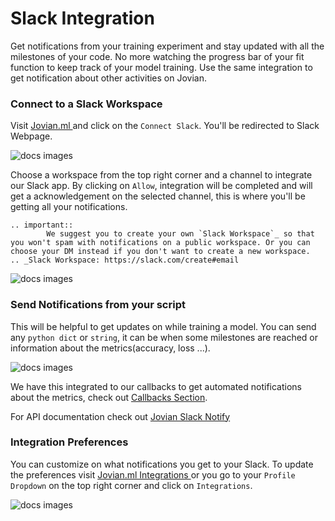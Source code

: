 # Slack Integration

Get notifications from your training experiment and stay updated with all the milestones of your code. No more watching the progress bar of your fit function to keep track of your model training.
Use the same integration to get notification about other activities on Jovian.

### Connect to a Slack Workspace

Visit <a href="https://jovian.ml?utm_source=docs" target=_blank> Jovian.ml </a> and click on the `Connect Slack`. You'll be redirected to Slack Webpage.

<img src="https://i.imgur.com/9NTbh7v.png" class="screenshot" alt="docs images" >

Choose a workspace from the top right corner and a channel to integrate our Slack app. By clicking on `Allow`, integration will be completed and will get a acknowledgement on the selected channel, this is where you'll be getting all your notifications.

```eval_rst
.. important::
        We suggest you to create your own `Slack Workspace`_ so that you won't spam with notifications on a public workspace. Or you can choose your DM instead if you don't want to create a new workspace.
.. _Slack Workspace: https://slack.com/create#email
```

<img src="https://imgur.com/SkK7FGC.png" class="screenshot" alt="docs images" >

### Send Notifications from your script

This will be helpful to get updates on while training a model. You can send any `python dict` or `string`, it can be when some milestones are reached or information about the metrics(accuracy, loss ...).

<img src="https://imgur.com/IZYrKD0.png" class="screenshot" alt="docs images" >

We have this integrated to our callbacks to get automated notifications about the metrics, check out [Callbacks Section](../callbacks/keras).

For API documentation check out [Jovian Slack Notify](../jvn/notif)

### Integration Preferences

You can customize on what notifications you get to your Slack. To update the preferences visit <a href="https://jovian.ml/settings/integrations?utm_source=docs" target=_blank> Jovian.ml Integrations </a> or you go to your `Profile Dropdown` on the top right corner and click on `Integrations`.

<img src="https://i.imgur.com/C2oZohS.png" class="screenshot" alt="docs images" >

